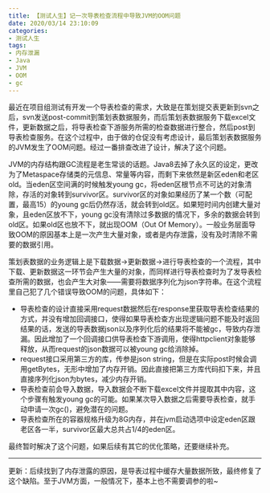 ```yaml
---
title: 【测试人生】记一次导表检查流程中导致JVM的OOM问题
date: 2020/03/14 23:10:09
categories:
- 测试人生
tags:
- 内存泄漏
- Java
- JVM
- OOM
- gc
---
```


最近在项目组测试有开发一个导表检查的需求，大致是在策划提交表更新到svn之后，svn发送post-commit到策划表数据服务，而后策划表数据服务下载excel文件，更新数据之后，将导表检查下游服务所需的检查数据进行整合，然后post到导表检查服务。在这个过程中，由于做的仓促没有考虑设计，最后策划表数据服务的JVM发生了OOM问题。经过一番排查改进了设计，解决了这个问题。

JVM的内存结构跟GC流程是老生常谈的话题。Java8去掉了永久区的设定，更改为了Metaspace存储类的元信息、常量等内容，而剩下来依然是新区eden和老区old。当eden区空间满的时候触发young gc，将eden区根节点不可达的对象清除，存活的对象转到survivor区。survivor区的对象如果经历了某一个数（可配置，最高15）的young gc后仍然存活，就会转到old区。如果短时间内创建大量对象，且eden区放不下，young gc没有清除过多数据的情况下，多余的数据会转到old区。如果old区也放不下，就出现OOM（Out Of Memory）。一般业务层面导致OOM的原因基本上是一次产生大量对象，或者是内存泄露，没有及时清除不需要的数据引用。

策划表数据的业务逻辑上是下载数据->更新数据->进行导表检查的一个流程，其中下载、更新数据这一环节会产生大量的对象，而同样进行导表检查时为了发导表检查所需的数据，也会产生大对象——需要将数据序列化为json字符串。在这个流程里自己犯了几个错误导致OOM的问题，具体如下：

<!-- more -->

- 导表检查的设计直接采用request数据然后在response里获取导表检查结果的方式，并没有增加回调接口，使得如果导表检查方出现逻辑问题不能及时返回结果的话，发送的导表数据json以及序列化后的结果将不能被gc，导致内存泄漏。因此增加了一个回调接口供导表检查下游调用，使得httpclient对象能够释放，从而request的json数据可以被young gc给消除掉。
- request接口采用第三方的库，传参是json string，但是在实际post时候会调用getBytes，无形中增加了内存开销。因此直接把第三方库代码扣下来，并且直接序列化json为bytes，减少内存开销。
- 导表检查前会导入数据，导入数据会不断下载excel文件并提取其中内容，这个步骤有触发young gc的可能。如果某次导入数据之后需要导表检查，就手动申请一次gc()，避免潜在的问题。
- 导表检查所在的容器规格升级为8G内存，并在jvm启动选项中设定eden区跟老区各一半，survivor区最大总共占1/4的eden区。

最终暂时解决了这个问题，如果后续有其它的优化策略，还要继续补充。

---

更新：后续找到了内存泄露的原因，是导表过程中缓存大量数据所致，最终修复了这个缺陷。至于JVM方面，一般情况下，基本上也不需要调参的啦~
